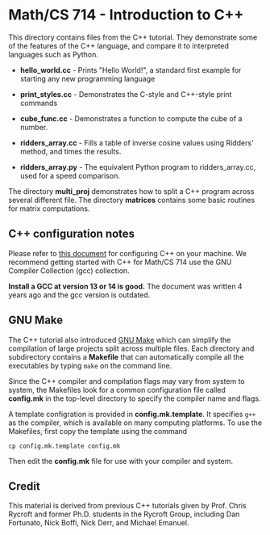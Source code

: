 # Math/CS 714 - Introduction to C++
This directory contains files from the C++ tutorial. They demonstrate some of
the features of the C++ language, and compare it to interpreted languages such
as Python.

- **hello_world.cc** - Prints "Hello World!", a standard first example for
  starting any new programming language

- **print_styles.cc** - Demonstrates the C-style and C++-style print commands

- **cube_func.cc** - Demonstrates a function to compute the cube of a number.

- **ridders_array.cc** - Fills a table of inverse cosine values using Ridders'
  method, and times the results.

- **ridders_array.py** - The equivalent Python program to ridders\_array.cc,
  used for a speed comparison.

The directory **multi_proj** demonstrates how to split a C++ program across
several different file. The directory **matrices** contains some basic
routines for matrix computations.

## C++ configuration notes
Please refer to [this document](https://people.math.wisc.edu/~chr/am205/g_act/CplusplusConfiguration.pdf) for configuring C++ on your machine. We recommend getting started with C++ for Math/CS 714 use the GNU Compiler Collection (gcc) collection.

**Install a GCC at version 13 or 14 is good.** The document was written 4 years ago and the gcc version is outdated.

## GNU Make
The C++ tutorial also introduced [GNU Make](https://www.gnu.org/software/make/)
which can simplify the compilation of large projects split across multiple files.
Each directory and subdirectory contains a **Makefile** that can automatically
compile all the executables by typing `make` on the command line.

Since the C++ compiler and compilation flags may vary from system to system,
the Makefiles look for a common configuration file called **config.mk**
in the top-level directory to specify the compiler name and flags.

A template configration is provided in **config.mk.template**. It specifies
`g++` as the compiler, which is available on many computing platforms. To use
the Makefiles, first copy the template using the command
```Shell
cp config.mk.template config.mk
```
Then edit the **config.mk** file for use with your compiler and system.

## Credit
This material is derived from previous C++ tutorials given by Prof. Chris Rycroft and former Ph.D. students in the Rycroft Group, including Dan Fortunato, Nick
Boffi, Nick Derr, and Michael Emanuel.
